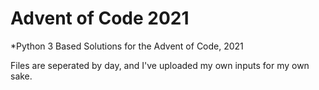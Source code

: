 # Advent of Code 2021
*Python 3 Based Solutions for the Advent of Code, 2021

Files are seperated by day, and I've uploaded my own inputs for my own sake.
